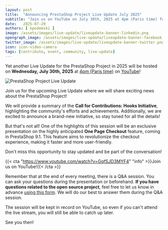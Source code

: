 ```yaml
---
layout: post
title:  "Announcing PrestaShop Project Live Update July 2025"
subtitle: "Join us on YouTube on July 30th, 2025 at 4pm (Paris time) for the next Live Update!"
date:   2025-07-29
authors: [ kpodemski ]
image: /assets/images/live-update/liveupdate-banner-linkedin.png
opengraph_image: /assets/images/live-update/liveupdate-banner-facebook.png
twitter_image: /assets/images/live-update/liveupdate-banner-twitter.png
icon: icon-video-camera
tags: [contribute, event, community, live-update]
---
```


Yet another Live Update for the PrestaShop Project in 2025 will be hosted on **Wednesday, July 30th, 2025** at [4pm (Paris time)](https://time.is/1600_30_Jul_2025_in_Paris) on [YouTube](https://www.youtube.com/watch?v=GqfSJD3MYF4)!

![PrestaShop Project Live Update](/assets/images/live-update/liveupdate-banner-linkedin.png)

Join us for the upcoming Live Update where we will share exciting news about the PrestaShop Project! 

We will provide a summary of the **Call for Contributions: Hooks Initiative**, highlighting the community's efforts and achievements. Additionally, we are excited to announce a brand-new initiative, so stay tuned for all the details!

But that's not all! One of the highlights of this session will be an exclusive presentation on the highly anticipated **One Page Checkout** feature, coming in PrestaShop 9.1. This feature aims to revolutionize the checkout experience, making it faster and more user-friendly.

Don't miss this opportunity to stay updated and be part of the conversation!

{{< cta "https://www.youtube.com/watch?v=GqfSJD3MYF4" "info" >}}Join us on YouTube!{{< /cta >}} 

Remember that at the end of every meeting, there is a Q&A session. You can ask your questions during the presentation or beforehand.
**If you have questions related to the open source project**, feel free to let us know in advance [using this form](https://forms.gle/FWazuZnXBtFPauFZ7). We will do our best to answer them during the Q&A session.

The session will be kept in record on YouTube, so even if you can't attend the live stream, you will still be able to catch up later.

See you then!
